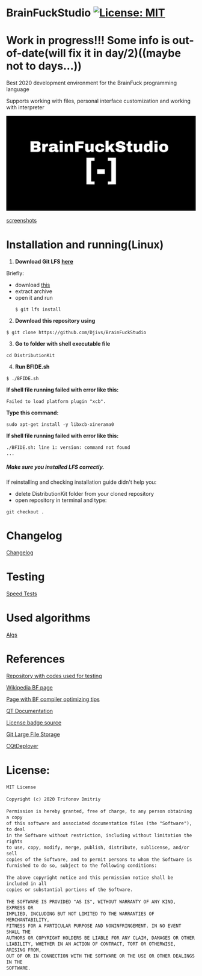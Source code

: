 # BrainFuckStudio [![License: MIT](https://img.shields.io/badge/License-MIT-yellow.svg)](https://github.com/Djivs/BrainFuckStudio/blob/master/LICENSE)

# Work in progress!!! Some info is out-of-date(will fix it in day/2)((maybe not to days...))

Best 2020 development environment for the BrainFuck programming language

Supports working with files, personal interface customization and working with interpreter

![preview](/img/large_logo.jpg)

[screenshots](https://github.com/Djivs/BrainFuckStudio/tree/master/screenshots)

# Installation and running(Linux)
1. **Download Git LFS [here](https://git-lfs.github.com/)**

Briefly:
- download [this](https://github.com/git-lfs/git-lfs/releases/download/v2.11.0/git-lfs-linux-amd64-v2.11.0.tar.gz)
- extract archive
- open it and run
    ```
    $ git lfs install
    ```
2. **Download this repository using**

```
$ git clone https://github.com/Djivs/BrainFuckStudio
```

3. **Go to folder with shell executable file**

```
cd DistributionKit
```

4. **Run BFIDE.sh**

```
$ ./BFIDE.sh
```

**If shell file running failed with error like this:**

```
Failed to load platform plugin "xcb".
```

**Type this command:**

```
sudo apt-get install -y libxcb-xinerama0
```


**If shell file running failed with error like this:**

```
./BFIDE.sh: line 1: version: command not found
...
```
##### Make sure you installed LFS correctly.
If reinstalling and checking installation guide didn't help you:
- delete DistributionKit folder from your cloned repository
- open repository in terminal and type:
```
git checkout .
```


# Changelog
[Changelog](https://github.com/Djivs/BrainFuckStudio/blob/master/CHANGELOG.md)

# Testing

[Speed Tests](https://github.com/Djivs/BrainFuckStudio/blob/master/SPEEDTESTS.md)

# Used algorithms

[Algs](ALGS.md)

# References
[Repository with codes used for testing](https://github.com/rdebath/Brainfuck/tree/master/testing)

[Wikipedia BF page](https://ru.wikipedia.org/wiki/Brainfuck)

[Page with BF compiler optimizing tips](https://www.nayuki.io/page/optimizing-brainfuck-compiler)

[QT Documentation](https://doc.qt.io/qt-5/)

[License badge source](https://gist.github.com/lukas-h/2a5d00690736b4c3a7ba)

[Git Large File Storage](https://git-lfs.github.com/)

[CQtDeployer](https://github.com/QuasarApp/CQtDeployer)

# License:

```
MIT License

Copyright (c) 2020 Trifonov Dmitriy

Permission is hereby granted, free of charge, to any person obtaining a copy
of this software and associated documentation files (the "Software"), to deal
in the Software without restriction, including without limitation the rights
to use, copy, modify, merge, publish, distribute, sublicense, and/or sell
copies of the Software, and to permit persons to whom the Software is
furnished to do so, subject to the following conditions:

The above copyright notice and this permission notice shall be included in all
copies or substantial portions of the Software.

THE SOFTWARE IS PROVIDED "AS IS", WITHOUT WARRANTY OF ANY KIND, EXPRESS OR
IMPLIED, INCLUDING BUT NOT LIMITED TO THE WARRANTIES OF MERCHANTABILITY,
FITNESS FOR A PARTICULAR PURPOSE AND NONINFRINGEMENT. IN NO EVENT SHALL THE
AUTHORS OR COPYRIGHT HOLDERS BE LIABLE FOR ANY CLAIM, DAMAGES OR OTHER
LIABILITY, WHETHER IN AN ACTION OF CONTRACT, TORT OR OTHERWISE, ARISING FROM,
OUT OF OR IN CONNECTION WITH THE SOFTWARE OR THE USE OR OTHER DEALINGS IN THE
SOFTWARE.
```
